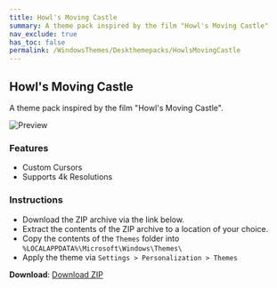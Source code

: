 ```yaml
---
title: Howl's Moving Castle
summary: A theme pack inspired by the film "Howl's Moving Castle"
nav_exclude: true
has_toc: false
permalink: /WindowsThemes/Deskthemepacks/HowlsMovingCastle
---
```


## Howl's Moving Castle

A theme pack inspired by the film "Howl's Moving Castle".

![Preview](https://gitlab.com/the-back-room/deskthemepacks/sfw/howls-moving-castle/-/raw/main/Extras/Preview.bmp)


### Features

- Custom Cursors
- Supports 4k Resolutions

### Instructions

- Download the ZIP archive via the link below.
- Extract the contents of the ZIP archive to a location of your choice.
- Copy the contents of the `Themes` folder into `%LOCALAPPDATA%\Microsoft\Windows\Themes\`
- Apply the theme via `Settings > Personalization > Themes`

**Download**: [Download ZIP](https://gitlab.com/the-back-room/deskthemepacks/sfw/howls-moving-castle/-/archive/main/howls-moving-castle-main.zip)